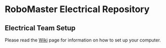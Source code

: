 # RoboMaster Electrical Repository

## Electrical Team Setup 

Please read the [Wiki]( https://github.com/ut-ras/robomaster_hardware/wiki) page for information on how to set up your computer.

